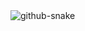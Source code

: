 <picture>
  <source media="(prefers-color-scheme: light)" srcset="https://github.com/lachimo/lachimo/blob/output/github-snake-light.svg" />
  <source media="(prefers-color-scheme: dark)" srcset="https://github.com/lachimo/lachimo/blob/output/github-snake-dark.svg" />
  <img alt="github-snake" src="https://github.com/lachimo/lachimo/blob/output/github-snake.svg" />
</picture>


